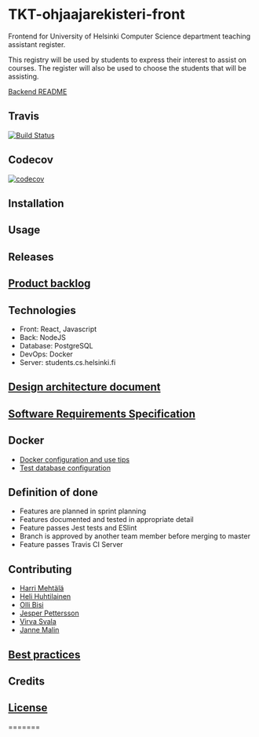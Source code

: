 # TKT-ohjaajarekisteri-front
Frontend for University of Helsinki Computer Science department teaching assistant register. 

This registry will be used by students to express their interest to assist on courses. The register will also be used to choose the students that will be assisting.

[Backend README](https://github.com/TKT-ohjaajarekisteri/TKT-ohjaajarekisteri-back)

## Travis
[![Build Status](https://travis-ci.org/TKT-ohjaajarekisteri/TKT-ohjaajarekisteri-front.svg?branch=master)](https://travis-ci.org/TKT-ohjaajarekisteri/TKT-ohjaajarekisteri-front)

## Codecov
[![codecov](https://codecov.io/gh/TKT-ohjaajarekisteri/TKT-ohjaajarekisteri-front/branch/master/graph/badge.svg)](https://codecov.io/gh/TKT-ohjaajarekisteri/TKT-ohjaajarekisteri-front)

## Installation

## Usage

## Releases

## [Product backlog](https://docs.google.com/spreadsheets/d/1anddOjdDCkdAmyJH2gLAUYYbubbZhXSGxku90kQJT9k/edit#gid=0)

## Technologies
* Front: React, Javascript
* Back: NodeJS
* Database: PostgreSQL
* DevOps: Docker
* Server: students.cs.helsinki.fi

## [Design architecture document](https://github.com/TKT-ohjaajarekisteri/TKT-ohjaajarekisteri-front/blob/master/documentation/architecture.md)

## [Software Requirements Specification](https://github.com/TKT-ohjaajarekisteri/TKT-ohjaajarekisteri-front/blob/master/documentation/SRS.md)

## Docker
- [Docker configuration and use tips](https://github.com/TKT-ohjaajarekisteri/TKT-ohjaajarekisteri-front/blob/master/documentation/docker.md)
- [Test database configuration](https://github.com/TKT-ohjaajarekisteri/TKT-ohjaajarekisteri-front/blob/master/documentation/test_db_configuration.md)


## Definition of done
* Features are planned in sprint planning
* Features documented and tested in appropriate detail
* Feature passes Jest tests and ESlint
* Branch is approved by another team member before merging to master
* Feature passes Travis CI Server

## Contributing
* [Harri Mehtälä](https://github.com/hajame)
* [Heli Huhtilainen](https://github.com/apndx)
* [Olli Bisi](https://github.com/obisi)
* [Jesper Pettersson](https://github.com/stadibo)
* [Virva Svala](https://github.com/vsvala)
* [Janne Malin](https://github.com/wood101)

## [Best practices](https://github.com/TKT-ohjaajarekisteri/TKT-ohjaajarekisteri-front/blob/master/documentation/bestpractices.md)

## Credits

## [License](https://github.com/TKT-ohjaajarekisteri/TKT-ohjaajarekisteri-front/blob/master/LICENSE)
=======
